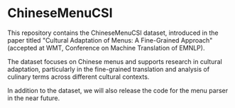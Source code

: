 # ChineseMenuCSI

This repository contains the ChineseMenuCSI dataset, introduced in the paper titled "Cultural Adaptation of Menus: A Fine-Grained Approach" (accepted at WMT, Conference on Machine Translation of EMNLP). 

The dataset focuses on Chinese menus and supports research in cultural adaptation, particularly in the fine-grained translation and analysis of culinary terms across different cultural contexts.

In addition to the dataset, we will also release the code for the menu parser in the near future.
